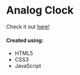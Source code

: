 # Analog Clock
Check it out <a href="https://ianbrdeguzman.github.io/analogclock/">here!</a>
#### Created using:
* HTML5
* CSS3
* JavaScript
